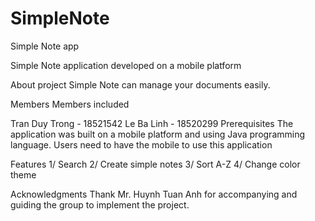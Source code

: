 # SimpleNote
Simple Note app


Simple Note application developed on a mobile platform

About project
Simple Note can manage your documents easily.

Members
Members included

Tran Duy Trong - 18521542
Le Ba Linh - 18520299
Prerequisites
The application was built on a mobile platform and using Java programming language. Users need to have the mobile to use this application

Features
1/ Search
2/ Create simple notes
3/ Sort A-Z
4/ Change color theme

Acknowledgments
Thank Mr. Huynh Tuan Anh for accompanying and guiding the group to implement the project.
